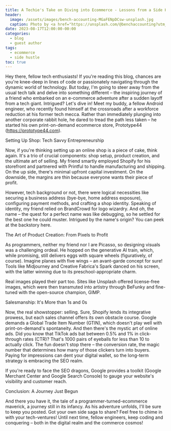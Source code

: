 ```yaml
---
title: A Techie's Take on Diving into Ecommerce - Lessons from a Side Hustle
header:
  image: /assets/images/bench-accounting-MGaFENpDCsw-unsplash.jpg
  caption: Photo by <a href="https://unsplash.com/@benchaccounting?utm_source=unsplash&utm_medium=referral&utm_content=creditCopyText">Bench Accounting</a> on <a href="https://unsplash.com/photos/MGaFENpDCsw?utm_source=unsplash&utm_medium=referral&utm_content=creditCopyText">Unsplash</a>
date: 2023-08-17T12:00:00-00:00
categories:
  - blog
  - guest author
tags:
  - ecommerce
  - side hustle
toc: true
---
```


Hey there, fellow tech enthusiasts! If you're reading this blog, chances are you're knee-deep in lines of code or passionately navigating through the dynamic world of technology. But today, I'm going to steer away from the usual tech talk and delve into something different – the inspiring journey of a friend who embarked on an e-commerce adventure after a sudden layoff from a tech giant. Intrigued? Let's dive in!
Meet my buddy, a fellow Android engineer, who recently found himself at the crossroads after a workforce reduction at his former tech mecca. Rather than immediately plunging into another corporate rabbit hole, he dared to tread the path less taken – he started his own print-on-demand ecommerce store, Prototype44 (https://prototype44.com).

Setting Up Shop: Tech Savvy Entrepreneurship

Now, if you're thinking setting up an online shop is a piece of cake, think again. It's a trio of crucial components: shop setup, product creation, and the ultimate art of selling. My friend smartly employed Shopify for his storefront and partnered with Printful to handle manufacturing and shipping. On the up side, there's minimal upfront capital investment. On the downside, the margins are thin because everyone wants their piece of profit.

However, tech background or not, there were logical necessities like securing a business address (bye-bye, home address exposure), configuring payment methods, and crafting a shop identity. Speaking of identity, my friend relied on BrandCrowd for logo wizardry. And oh, the name – the quest for a perfect name was like debugging, so he settled for the best one he could muster. Intrigued by the name's origin? You can peek at the backstory here.

The Art of Product Creation: From Pixels to Profit

As programmers, neither my friend nor I are Picasso, so designing visuals was a challenging ordeal. He hopped on the generative AI train, which, while promising, still delivers eggs with square wheels (figuratively, of course). Imagine planes with five wings – an avant-garde concept for sure! Tools like Midjourney and Creative Fabrica's Spark danced on his screen, with the latter winning due to its preschool-appropriate charm.

Real images played their part too. Sites like Unsplash offered license-free images, which were then transmuted into artistry through BeFunky and fine-tuned with the open-source champion, GIMP.

Salesmanship: It's More than 1s and 0s

Now, the real showstopper: selling. Sure, Shopify lends its integrative prowess, but each sales channel offers its own obstacle course. Google demands a Global Trade Item Number (GTIN), which doesn't play well with print-on-demand's spontaneity.
And then there's the mystic art of online ads. Did you know that TikTok ads bat between 0.5% and 1% in click-through rates (CTR)? That's 1000 pairs of eyeballs for less than 10 to actually click. The fun doesn't stop there – the conversion rate, the magic number that determines how many of those clickers turn into buyers. Paying for impressions can dent your digital wallet, so the long-term strategy is embracing the SEO realm.

If you're ready to face the SEO dragons, Google provides a toolkit (Google Merchant Center and Google Search Console) to gauge your website's visibility and customer reach.

Conclusion: A Journey Just Begun

And there you have it, the tale of a programmer-turned-ecommerce maverick, a journey still in its infancy. As his adventure unfolds, I'll be sure to keep you posted. Got your own side saga to share? Feel free to chime in with your tech-ventures!
Until next time, fellow engineers, keep coding and conquering – both in the digital realm and the commerce cosmos!